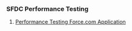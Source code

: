 ### SFDC Performance Testing

1. [Performance Testing  Force.com Application](https://developer.salesforce.com/blogs/engineering/2013/09/performance-testing-force-com-application.html)
